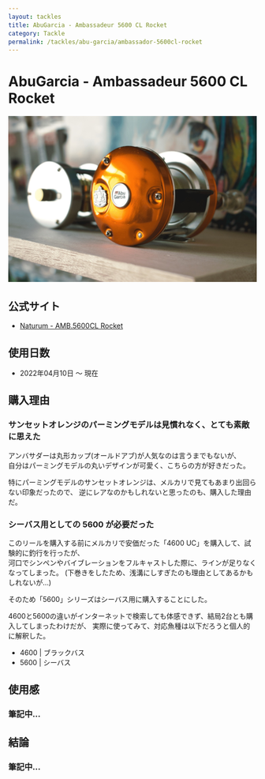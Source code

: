 ```yaml
---
layout: tackles
title: AbuGarcia - Ambassadeur 5600 CL Rocket
category: Tackle
permalink: /tackles/abu-garcia/ambassador-5600cl-rocket
---
```

# AbuGarcia - Ambassadeur 5600 CL Rocket

<div class="container">
    <div class="row">
        <div class="card w-100">
            <img src="/images/picture/IMG_5134.jpeg" class="card-img-top" alt="...">
        </div>
    </div>
</div>

## 公式サイト

- [Naturum - AMB.5600CL Rocket](https://www.naturum.co.jp/product/?itemcd=629337)

## 使用日数

- 2022年04月10日 〜 現在

## 購入理由

### サンセットオレンジのパーミングモデルは見慣れなく、とても素敵に思えた

アンバサダーは丸形カップ(オールドアブ)が人気なのは言うまでもないが、  
自分はパーミングモデルの丸いデザインが可愛く、こちらの方が好きだった。

特にパーミングモデルのサンセットオレンジは、メルカリで見てもあまり出回らない印象だったので、
逆にレアなのかもしれないと思ったのも、購入した理由だ。

### シーバス用としての 5600 が必要だった

このリールを購入する前にメルカリで安価だった「4600 UC」を購入して、試験的に釣行を行ったが、  
河口でシンペンやバイブレーションをフルキャストした際に、ラインが足りなくなってしまった。
(下巻きをしたため、浅溝にしすぎたのも理由としてあるかもしれないが…)

そのため「5600」シリーズはシーバス用に購入することにした。

4600と5600の違いがインターネットで検索しても体感できず、結局2台とも購入してしまったわけだが、
実際に使ってみて、対応魚種は以下だろうと個人的に解釈した。

- 4600 | ブラックバス
- 5600 | シーバス

## 使用感

### 筆記中…

## 結論

### 筆記中…
